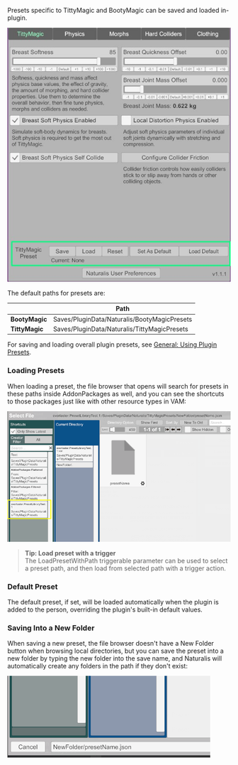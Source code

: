 Presets specific to TittyMagic and BootyMagic can be saved and loaded in-plugin.

![1_1_plugin_presets.png](/assets/screens/naturalis/1_1_plugin_presets.jpg)

The default paths for presets are:

|   | Path |
| - | ---- |
| **BootyMagic** | Saves/PluginData/Naturalis/BootyMagicPresets |
| **TittyMagic** | Saves/PluginData/Naturalis/TittyMagicPresets |

For saving and loading overall plugin presets, see [General: Using Plugin Presets](/docs/general/using_plugin_presets/).

### Loading Presets

When loading a preset, the file browser that opens will search for presets in these paths inside AddonPackages as well, and you can see the shortcuts to those packages just like with other resource types in VAM:

![presets_paths.png](/assets/screens/naturalis/presets_paths.png)

> **Tip: Load preset with a trigger**<br/>
> The LoadPresetWithPath triggerable parameter can be used to select a preset path, and then load from selected path with a trigger action.

### Default Preset

The default preset, if set, will be loaded automatically when the plugin is added to the person, overriding the plugin's built-in default values.

### Saving Into a New Folder

When saving a new preset, the file browser doesn't have a New Folder button when browsing local directories, but you can save the preset into a new folder by typing the new folder into the save name, and Naturalis will automatically create any folders in the path if they don't exist:

![presets_newfolder.png](/assets/screens/naturalis/presets_newfolder.png)
